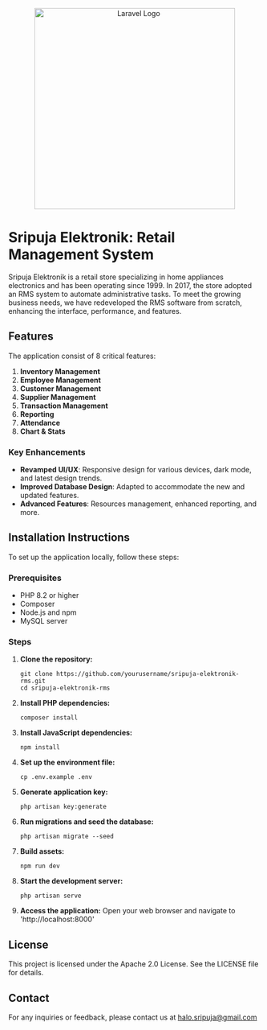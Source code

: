 <p align="center"><a href="https://laravel.com" target="_blank"><img src="https://raw.githubusercontent.com/laravel/art/master/logo-lockup/5%20SVG/2%20CMYK/1%20Full%20Color/laravel-logolockup-cmyk-red.svg" width="400" alt="Laravel Logo"></a></p>

# Sripuja Elektronik: Retail Management System

Sripuja Elektronik is a retail store specializing in home appliances electronics and has been operating since 1999. In 2017, the store adopted an RMS system to automate administrative tasks. To meet the growing business needs, we have redeveloped the RMS software from scratch, enhancing the interface, performance, and features.

## Features

The application consist of 8 critical features:
1. **Inventory Management**
2. **Employee Management**
3. **Customer Management**
4. **Supplier Management**
5. **Transaction Management**
6. **Reporting**
7. **Attendance**
8. **Chart & Stats**

### Key Enhancements
- **Revamped UI/UX**: Responsive design for various devices, dark mode, and latest design trends.
- **Improved Database Design**: Adapted to accommodate the new and updated features.
- **Advanced Features**: Resources management, enhanced reporting, and more.

## Installation Instructions

To set up the application locally, follow these steps:

### Prerequisites
- PHP 8.2 or higher
- Composer
- Node.js and npm
- MySQL server

### Steps

1. **Clone the repository:**
   ```
   git clone https://github.com/yourusername/sripuja-elektronik-rms.git
   cd sripuja-elektronik-rms
   ```

2. **Install PHP dependencies:**
    ```
    composer install
    ```

3. **Install JavaScript dependencies:**
    ```
    npm install
    ```

4. **Set up the environment file:**
    ```
    cp .env.example .env
    ```

5. **Generate application key:**
    ```
    php artisan key:generate
    ```

6. **Run migrations and seed the database:**
    ```
    php artisan migrate --seed
    ```

7. **Build assets:**
    ```
    npm run dev
    ```

8. **Start the development server:**
    ```
    php artisan serve
    ```
9. **Access the application:**
Open your web browser and navigate to 'http://localhost:8000'

## License
This project is licensed under the Apache 2.0 License. See the LICENSE file for details.

## Contact
For any inquiries or feedback, please contact us at halo.sripuja@gmail.com
